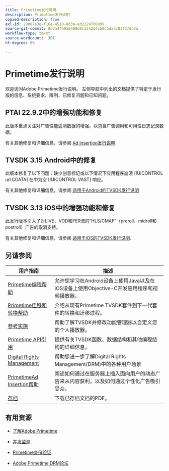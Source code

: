 ```yaml
---
title: Primetime发行说明
description: Primetime发行说明
copied-description: true
exl-id: 29087a3e-f16e-4510-8d3a-ed2229700899
source-git-commit: 8d7a4f69a6400b0c3242d4cb0c5daac81f27db3a
workflow-type: tm+mt
source-wordcount: '301'
ht-degree: 0%

---
```


# Primetime发行说明

欢迎访问Adobe Primetime发行说明。 左侧导航中列出的文档提供了特定于发行版的信息、系统要求、限制、已修复问题和已知问题。

## PTAI 22.9.2中的增强功能和修复

此版本重点关注对广告性能遥测数据的增强，以包含广告调用和可用性日志记录数据。

有关其他修复和详细信息，请参阅 [Ad Insertion发行说明](/help/release-notes/ptai-22x-release-notes.md).

## TVSDK 3.15 Android中的修复

此版本修复了以下问题：缺少创意标记或以下情况下应用程序崩溃 [!UICONTROL url CDATA] 在中为空 [!UICONTROL VAST] 响应。

有关其他修复和详细信息，请参阅 [适用于Android的TVSDK发行说明](/help/release-notes/tvsdk-3x-android.md)

## TVSDK 3.13 iOS中的增强功能和修复

此发行版本引入了对LIVE、VOD和FER流的“HLS/CMAF”（preroll、midroll和postroll）广告的取消支持。

有关其他修复和详细信息，请参阅 [适用于iOS的TVSDK发行说明](../release-notes/tvsdk-3x-ios.md).

## 另请参阅

| 用户指南 | 描述 |
|--- |--- |
| [Primetime编程帮助](/help/programming/home.md) | 允许您学习在Android设备上使用Java以及在iOS设备上使用Objective-C开发应用程序和视频播放器。 |
| [Primetime迁移和转换帮助](/help/migration-guides/home.md) | 介绍从现有Primetime TVSDK套件到下一代套件的转换和迁移过程。 |
| [参考实施](/help/android-reference-implementation/home.md) | 帮助了解TVSDK并修改功能管理器以自定义您的个人播放器。 |
| [Primetime API引用](/help/reference/api-references.md) | 提供有关TVSDK函数、数据结构和其他编程结构的详细信息。 |
| [Digital Rights Management](/help/digital-rights-management/home.md) | 帮助您进一步了解Digital Rights Management(DRM)中的各种用户场景 |
| [PrimetimeAd Insertion帮助](/help/primetime-ad-insertion/home.md) | 阐述如何通过在服务器上插入面向用户的动态广告来从内容获利，以及如何通过个性化广告吸引受众。 |
| [存档](https://helpx.adobe.com/primetime/archives.html) | 下载已存档文档的PDF。 |

## 有用资源

* [了解Adobe Primetime](https://www.adobe.com/in/marketing/primetime.html)

* [并发监测](https://tve.helpdocsonline.com/concurrency-monitoring-introduction)

* [Primetime身份验证](https://tve.helpdocsonline.com/home)

* [Adobe Primetime DRM论坛](https://forums.adobe.com/community/adobe_access)

